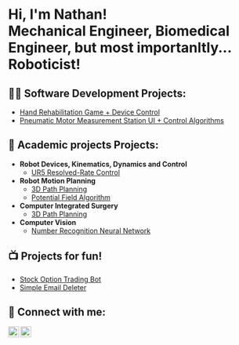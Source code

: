 <h1>Hi, I'm Nathan! <br/>Mechanical Engineer, Biomedical Engineer, but most importanltly... Roboticist!

<h2>👨‍💻 Software Development Projects:</h2>

- [Hand Rehabilitation Game + Device Control](https://www.youtube.com/watch?v=a83ASGn_V_s)
- [Pneumatic Motor Measurement Station UI + Control Algorithms](https://www.youtube.com/watch?v=a83ASGn_V_s)

<h2>🏫 Academic projects Projects:</h2>

- <b>Robot Devices, Kinematics, Dynamics and Control</b>
  - [UR5 Resolved-Rate Control](https://www.youtube.com/watch?v=a83ASGn_V_s)
- <b>Robot Motion Planning</b>
  - [3D Path Planning](https://www.youtube.com/watch?v=a83ASGn_V_s)
  - [Potential Field Algorithm](https://www.youtube.com/watch?v=a83ASGn_V_s)
- <b>Computer Integrated Surgery</b>
  - [3D Path Planning](https://www.youtube.com/watch?v=a83ASGn_V_s)
- <b>Computer Vision</b>
  - [Number Recognition Neural Network](https://www.youtube.com/watch?v=a83ASGn_V_s)

<h2>📺 Projects for fun!</h2>

- [Stock Option Trading Bot](https://www.youtube.com/watch?v=a83ASGn_V_s)
- [Simple Email Deleter](https://www.youtube.com/watch?v=uHy3oM7NnoU)

<h2> 🤳 Connect with me:</h2>

[<img align="left" alt="JoshMadakor | YouTube" width="22px" src="https://cdn.jsdelivr.net/npm/simple-icons@v3/icons/youtube.svg" />][portfolio]
[<img align="left" alt="JoshMadakor | LinkedIn" width="22px" src="https://cdn.jsdelivr.net/npm/simple-icons@v3/icons/linkedin.svg" />][linkedin]

[portfolio]: https://nathan-van-damme.squarespace.com/
[linkedin]: https://www.linkedin.com/in/nathan-van-damme

<!--
**joshmadakor1/joshmadakor1** is a ✨ _special_ ✨ repository because its `README.md` (this file) appears on your GitHub profile.

Here are some ideas to get you started:

- 🔭 I’m currently working on ...
- 🌱 I’m currently learning ...
- 👯 I’m looking to collaborate on ...
- 🤔 I’m looking for help with ...
- 💬 Ask me about ...
- 📫 How to reach me: ...
- 😄 Pronouns: ...
- ⚡ Fun fact: ...
-->
